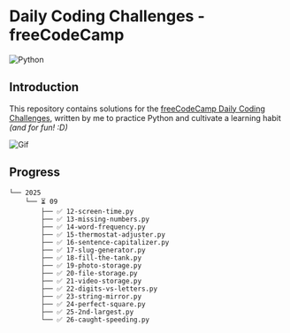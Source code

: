 # Daily Coding Challenges - freeCodeCamp

![Python](https://img.shields.io/badge/Python-FFD43B?style=for-the-badge&logo=python&logoColor=blue)

## Introduction

This repository contains solutions for the [freeCodeCamp Daily Coding Challenges](https://www.freecodecamp.org/learn/daily-coding-challenge/archive), written by me to practice Python and cultivate a learning habit *(and for fun! :D)*

![Gif](https://giffiles.alphacoders.com/297/2970.gif)

## Progress

```
└── 2025
    └── ⏳ 09
        ├── ✅ 12-screen-time.py
        ├── ✅ 13-missing-numbers.py
        ├── ✅ 14-word-frequency.py
        ├── ✅ 15-thermostat-adjuster.py
        ├── ✅ 16-sentence-capitalizer.py
        ├── ✅ 17-slug-generator.py
        ├── ✅ 18-fill-the-tank.py
        ├── ✅ 19-photo-storage.py
        ├── ✅ 20-file-storage.py
        ├── ✅ 21-video-storage.py
        ├── ✅ 22-digits-vs-letters.py
        ├── ✅ 23-string-mirror.py
        ├── ✅ 24-perfect-square.py
        ├── ✅ 25-2nd-largest.py
        └── ✅ 26-caught-speeding.py
```